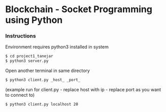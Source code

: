 # Blockchain - Socket Programming using Python

### Instructions
Environment requires python3 installed in system

```sh
$ cd project1_tanejar
$ python3 server.py
```

Open another terminal in same directory
```sh
$ python3 client.py _host_ _port_
```
(example run for client.py - replace host with ip - replace port as you want to connect to)
```sh
$ python3 client.py localhost 20
```
